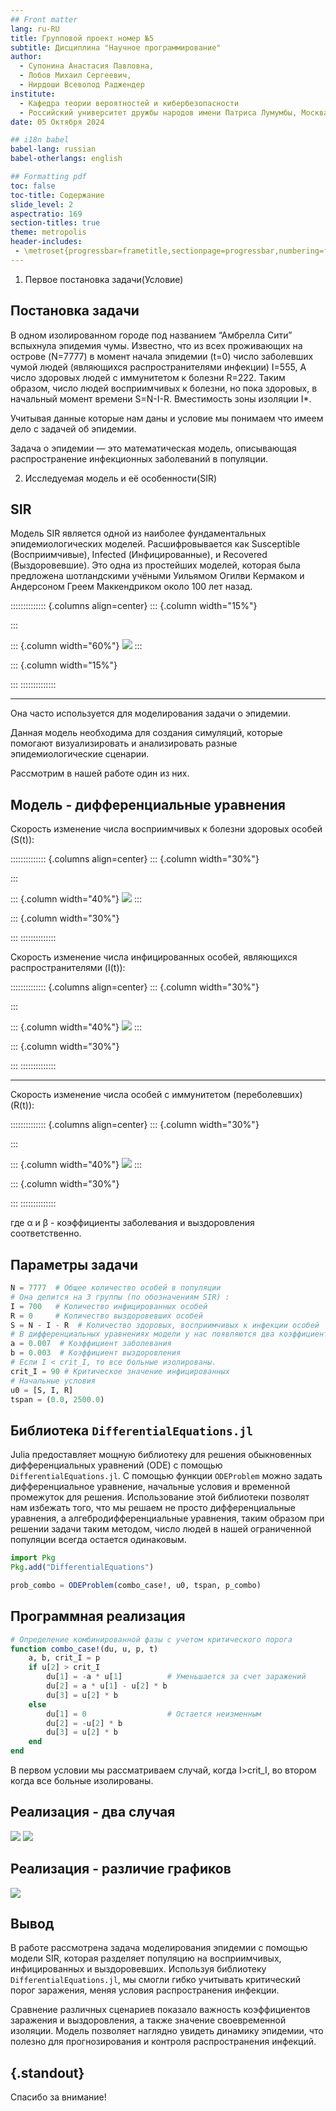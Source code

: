 ```yaml
---
## Front matter
lang: ru-RU
title: Групповой проект номер №5
subtitle: Дисциплина "Научное программирование"
author:
  - Супонина Анастасия Павловна,
  - Лобов Михаил Сергеевич,
  - Нирдоши Всеволод Раджендер
institute:
  - Кафедра теории вероятностей и кибербезопасности
  - Российский университет дружбы народов имени Патриса Лумумбы, Москва, Россия
date: 05 Октября 2024

## i18n babel
babel-lang: russian
babel-otherlangs: english

## Formatting pdf
toc: false
toc-title: Содержание
slide_level: 2
aspectratio: 169
section-titles: true
theme: metropolis
header-includes:
 - \metroset{progressbar=frametitle,sectionpage=progressbar,numbering=fraction}
---
```


1) Первое постановка задачи(Условие) 
## Постановка задачи

 В одном изолированном городе под названием “Амбрелла Сити” вспыхнула эпидемия чумы. Известно, что из всех проживающих на острове (N=7777) в момент начала эпидемии (t=0) число заболевших чумой людей (являющихся распространителями инфекции) I=555, А число здоровых людей с иммунитетом к болезни R=222. Таким образом, число людей восприимчивых к болезни, но пока здоровых, в начальный момент времени S=N-I-R. Вместимость зоны изоляции I*.

 Учитывая данные которые нам даны и условие мы понимаем что имеем дело с задачей об эпидемии. 

Задача о эпидемии — это математическая модель, описывающая распространение инфекционных заболеваний в популяции.

2) Исследуемая модель и еë особенности(SIR) 

## SIR 

Модель SIR является одной из наиболее фундаментальных эпидемиологических моделей. Расшифровывается как Susceptible (Восприимчивые), Infected (Инфицированные), и Recovered (Выздоровевшие).
Это одна из простейших моделей, которая была предложена шотландскими учёными Уильямом Огилви Кермаком и Андерсоном Греем Маккендриком около 100 лет назад.

:::::::::::::: {.columns align=center}
::: {.column width="15%"}

:::

::: {.column width="60%"}
![](./image/9.jpg) 
::: 

::: {.column width="15%"}

:::
::::::::::::::

---

Она часто используется для моделирования задачи о эпидемии.

Данная модель необходима для создания симуляций, которые помогают визуализировать и анализировать разные эпидемиологические сценарии.

Рассмотрим в нашей работе один из них.

## Модель - дифференциальные уравнения

Скорость изменение числа восприимчивых к болезни здоровых особей (S(t)):

:::::::::::::: {.columns align=center}
::: {.column width="30%"}

:::

::: {.column width="40%"}
![](./image/1.png) 
::: 

::: {.column width="30%"}

:::
::::::::::::::

Скорость изменение числа инфицированных особей, являющихся распространителями (I(t)):

:::::::::::::: {.columns align=center}
::: {.column width="30%"}

:::

::: {.column width="40%"}
![](./image/2.png) 
::: 

::: {.column width="30%"}

:::
::::::::::::::

---

Скорость изменение числа особей с иммунитетом (переболевших) (R(t)):

:::::::::::::: {.columns align=center}
::: {.column width="30%"}

:::

::: {.column width="40%"}
![](./image/3.png) 
::: 

::: {.column width="30%"}

:::
::::::::::::::

где α и β - коэффициенты заболевания и выздоровления соответственно.

## Параметры задачи

```julia
N = 7777  # Общее количество особей в популяции
# Она делится на 3 группы (по обозначениям SIR) :
I = 700   # Количество инфицированных особей
R = 0     # Количество выздоровевших особей
S = N - I - R  # Количество здоровых, восприимчивых к инфекции особей
# В дифференциальных уравнениях модели у нас появляются два коэффициента:
a = 0.007  # Коэффициент заболевания
b = 0.003  # Коэффициент выздоровления
# Если I < crit_I, то все больные изолированы.
crit_I = 90 # Критическое значение инфицированных
# Начальные условия
u0 = [S, I, R]
tspan = (0.0, 2500.0)
```

## Библиотека `DifferentialEquations.jl`
 
  Julia предоставляет мощную библиотеку для решения обыкновенных дифференциальных уравнений (ODE) с помощью `DifferentialEquations.jl`. С помощью функции `ODEProblem` можно задать дифференциальное уравнение, начальные условия и временной промежуток для решения.
  Использование этой библиотеки позволят нам избежать того, что мы решаем не просто дифференциальные уравнения, а алгебродифференциальные уравнения, таким образом при решении задачи таким методом, число людей в нашей ограниченной популяции всегда остается одинаковым.

```julia
import Pkg
Pkg.add("DifferentialEquations")

prob_combo = ODEProblem(combo_case!, u0, tspan, p_combo)
```

## Программная реализация

```julia
# Определение комбинированной фазы с учетом критического порога
function combo_case!(du, u, p, t)
    a, b, crit_I = p
    if u[2] > crit_I
        du[1] = -a * u[1]          # Уменьшается за счет заражений
        du[2] = a * u[1] - u[2] * b
        du[3] = u[2] * b
    else
        du[1] = 0                  # Остается неизменным
        du[2] = -u[2] * b          
        du[3] = u[2] * b       
    end
end
```
В первом условии мы рассматриваем случай, когда I>crit_I, во втором когда все больные изолированы.

## Реализация - два случая

![](./image/a.png) 
![](./image/b.png) 

## Реализация - различие графиков

![](./image/c.png)

## Вывод

В работе рассмотрена задача моделирования эпидемии с помощью модели SIR, которая разделяет популяцию на восприимчивых, инфицированных и выздоровевших. Используя библиотеку `DifferentialEquations.jl`, мы смогли гибко учитывать критический порог заражения, меняя условия распространения инфекции.

Сравнение различных сценариев показало важность коэффициентов заражения и выздоровления, а также значение своевременной изоляции. Модель позволяет наглядно увидеть динамику эпидемии, что полезно для прогнозирования и контроля распространения инфекций.

## {.standout}

Спасибо за внимание!